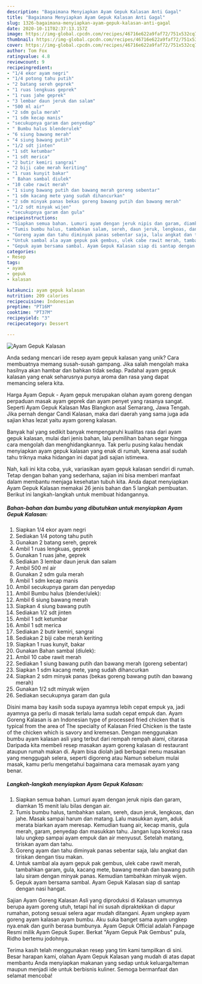 ```yaml
---
description: "Bagaimana Menyiapkan Ayam Gepuk Kalasan Anti Gagal"
title: "Bagaimana Menyiapkan Ayam Gepuk Kalasan Anti Gagal"
slug: 1326-bagaimana-menyiapkan-ayam-gepuk-kalasan-anti-gagal
date: 2020-10-11T02:37:13.157Z
image: https://img-global.cpcdn.com/recipes/46716e622a9faf72/751x532cq70/ayam-gepuk-kalasan-foto-resep-utama.jpg
thumbnail: https://img-global.cpcdn.com/recipes/46716e622a9faf72/751x532cq70/ayam-gepuk-kalasan-foto-resep-utama.jpg
cover: https://img-global.cpcdn.com/recipes/46716e622a9faf72/751x532cq70/ayam-gepuk-kalasan-foto-resep-utama.jpg
author: Tom Fox
ratingvalue: 4.8
reviewcount: 9
recipeingredient:
- "1/4 ekor ayam negri"
- "1/4 potong tahu putih"
- "2 batang sereh geprek"
- "1 ruas lengkuas geprek"
- "1 ruas jahe geprek"
- "3 lembar daun jeruk dan salam"
- "500 ml air"
- "2 sdm gula merah"
- "1 sdm kecap manis"
- "secukupnya garam dan penyedap"
- " Bumbu halus blenderulek"
- "6 siung bawang merah"
- "4 siung bawang putih"
- "1/2 sdt jinten"
- "1 sdt ketumbar"
- "1 sdt merica"
- "2 butir kemiri sangrai"
- "2 biji cabe merah keriting"
- "1 ruas kunyit bakar"
- " Bahan sambal diulek"
- "10 cabe rawit merah"
- "1 siung bawang putih dan bawang merah goreng sebentar"
- "1 sdm kacang mete yang sudah dihancurkan"
- "2 sdm minyak panas bekas goreng bawang putih dan bawang merah"
- "1/2 sdt minyak wijen"
- "secukupnya garam dan gula"
recipeinstructions:
- "Siapkan semua bahan. Lumuri ayam dengan jeruk nipis dan garam, diamkan 15 menit lalu bilas dengan air."
- "Tumis bumbu halus, tambahkan salam, sereh, daun jeruk, lengkoas, dan jahe. Masak sampai harum dan matang. Lalu masukkan ayam, aduk merata biarkan ayam meresap. Kemudian tuang air, kecap manis, gula merah, garam, penyedap dan masukkan tahu. Jangan lupa koreksi rasa lalu ungkep sampai ayam empuk dan air menyusut. Setelah matang, tiriskan ayam dan tahu."
- "Goreng ayam dan tahu diminyak panas sebentar saja, lalu angkat dan tiriskan dengan tisu makan."
- "Untuk sambal ala ayam gepuk pak gembus, ulek cabe rawit merah, tambahkan garam, gula, kacang mete, bawang merah dan bawang putih lalu siram dengan minyak panas. Kemudian tambahkan minyak wijen."
- "Gepuk ayam bersama sambal. Ayam Gepuk Kalasan siap di santap dengan nasi hangat."
categories:
- Resep
tags:
- ayam
- gepuk
- kalasan

katakunci: ayam gepuk kalasan 
nutrition: 209 calories
recipecuisine: Indonesian
preptime: "PT16M"
cooktime: "PT37M"
recipeyield: "3"
recipecategory: Dessert

---
```



![Ayam Gepuk Kalasan](https://img-global.cpcdn.com/recipes/46716e622a9faf72/751x532cq70/ayam-gepuk-kalasan-foto-resep-utama.jpg)

Anda sedang mencari ide resep ayam gepuk kalasan yang unik? Cara membuatnya memang susah-susah gampang. Jika salah mengolah maka hasilnya akan hambar dan bahkan tidak sedap. Padahal ayam gepuk kalasan yang enak seharusnya punya aroma dan rasa yang dapat memancing selera kita.

Harga Ayam Gepuk - Ayam gepuk merupakan olahan ayam goreng dengan perpaduan masak ayam geprek dan ayam penyet yang rasanya sangat. Seperti Ayam Gepuk Kalasan Mas Blangkon asal Semarang, Jawa Tengah. Jika pernah dengar Candi Kalasan, maka dari daerah yang sama juga ada sajian khas lezat yaitu ayam goreng kalasan.

Banyak hal yang sedikit banyak mempengaruhi kualitas rasa dari ayam gepuk kalasan, mulai dari jenis bahan, lalu pemilihan bahan segar hingga cara mengolah dan menghidangkannya. Tak perlu pusing kalau hendak menyiapkan ayam gepuk kalasan yang enak di rumah, karena asal sudah tahu triknya maka hidangan ini dapat jadi sajian istimewa.


Nah, kali ini kita coba, yuk, variasikan ayam gepuk kalasan sendiri di rumah. Tetap dengan bahan yang sederhana, sajian ini bisa memberi manfaat dalam membantu menjaga kesehatan tubuh kita. Anda dapat menyiapkan Ayam Gepuk Kalasan memakai 26 jenis bahan dan 5 langkah pembuatan. Berikut ini langkah-langkah untuk membuat hidangannya.

<!--inarticleads1-->

##### Bahan-bahan dan bumbu yang dibutuhkan untuk menyiapkan Ayam Gepuk Kalasan:

1. Siapkan 1/4 ekor ayam negri
1. Sediakan 1/4 potong tahu putih
1. Gunakan 2 batang sereh, geprek
1. Ambil 1 ruas lengkuas, geprek
1. Gunakan 1 ruas jahe, geprek
1. Sediakan 3 lembar daun jeruk dan salam
1. Ambil 500 ml air
1. Gunakan 2 sdm gula merah
1. Ambil 1 sdm kecap manis
1. Ambil secukupnya garam dan penyedap
1. Ambil  Bumbu halus (blender/ulek):
1. Ambil 6 siung bawang merah
1. Siapkan 4 siung bawang putih
1. Sediakan 1/2 sdt jinten
1. Ambil 1 sdt ketumbar
1. Ambil 1 sdt merica
1. Sediakan 2 butir kemiri, sangrai
1. Sediakan 2 biji cabe merah keriting
1. Siapkan 1 ruas kunyit, bakar
1. Gunakan  Bahan sambal (diulek):
1. Ambil 10 cabe rawit merah
1. Sediakan 1 siung bawang putih dan bawang merah (goreng sebentar)
1. Siapkan 1 sdm kacang mete, yang sudah dihancurkan
1. Siapkan 2 sdm minyak panas (bekas goreng bawang putih dan bawang merah)
1. Gunakan 1/2 sdt minyak wijen
1. Sediakan secukupnya garam dan gula


Disini mama bay kasih soda supaya ayamnya lebih cepat empuk ya, jadi ayamnya ga perlu di masak terlalu lama sudah cepat empuk dan. Ayam Goreng Kalasan is an Indonesian type of processed fried chicken that is typical from the area of The specialty of Kalasan Fried Chicken is the taste of the chicken which is savory and kremesan. Dengan menggunakan bumbu ayam kalasan asli yang terbut dari rempah rempah alami, citarasa Daripada kita membeli resep masakan ayam goreng kalasan di restaurant ataupun rumah makan di. Ayam bisa diolah jadi berbagai menu masakan yang menggugah selera, seperti digoreng atau Namun sebelum mulai masak, kamu perlu mengetahui bagaimana cara memasak ayam yang benar. 

<!--inarticleads2-->

##### Langkah-langkah menyiapkan Ayam Gepuk Kalasan:

1. Siapkan semua bahan. Lumuri ayam dengan jeruk nipis dan garam, diamkan 15 menit lalu bilas dengan air.
1. Tumis bumbu halus, tambahkan salam, sereh, daun jeruk, lengkoas, dan jahe. Masak sampai harum dan matang. Lalu masukkan ayam, aduk merata biarkan ayam meresap. Kemudian tuang air, kecap manis, gula merah, garam, penyedap dan masukkan tahu. Jangan lupa koreksi rasa lalu ungkep sampai ayam empuk dan air menyusut. Setelah matang, tiriskan ayam dan tahu.
1. Goreng ayam dan tahu diminyak panas sebentar saja, lalu angkat dan tiriskan dengan tisu makan.
1. Untuk sambal ala ayam gepuk pak gembus, ulek cabe rawit merah, tambahkan garam, gula, kacang mete, bawang merah dan bawang putih lalu siram dengan minyak panas. Kemudian tambahkan minyak wijen.
1. Gepuk ayam bersama sambal. Ayam Gepuk Kalasan siap di santap dengan nasi hangat.


Sajian Ayam Goreng Kalasan Asli yang diproduksi di Kalasan umumnya berupa ayam goreng utuh, tetapi hal ini susah dipraktekkan di dapur rumahan, potong sesuai selera agar mudah ditangani. Ayam ungkep ayam goreng ayam kalasan ayam bumbu. Aku suka banget sama ayam ungkep nya.enak dan gurih berasa bumbunya. Ayam Gepuk Official adalah Fanpage Resmi milik Ayam Gepuk Super. Berkat &#34;Ayam Gepuk Pak Gembus&#34; pula, Ridho bertemu jodohnya. 

Terima kasih telah menggunakan resep yang tim kami tampilkan di sini. Besar harapan kami, olahan Ayam Gepuk Kalasan yang mudah di atas dapat membantu Anda menyiapkan makanan yang sedap untuk keluarga/teman maupun menjadi ide untuk berbisnis kuliner. Semoga bermanfaat dan selamat mencoba!
